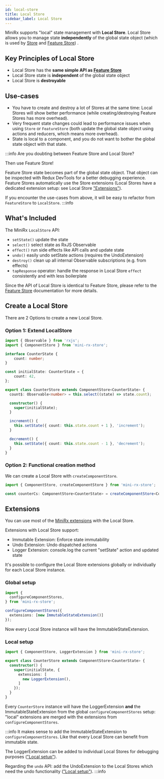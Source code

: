 ```yaml
---
id: local-store
title: Local Store
sidebar_label: Local Store
---
```


MiniRx supports "local" state management with **Local Store**.
Local Store allows you to manage state **independently** of the global state object (which is used by [Store](redux) and [Feature Store](fs-quick-start    ))     .

## Key Principles of Local Store
- Local Store has the **same simple API as [Feature Store](fs-quick-start)**
- Local Store state is **independent** of the global state object
- Local Store is **destroyable**



## Use-cases
- You have to create and destroy a lot of Stores at the same time: Local Stores will show better performance 
(while creating/destroying Feature Stores has more overhead).
- Very frequent state changes could lead to performance issues when using `Store` or `FeatureStore` (both update the global state object using actions and reducers, which means more overhead).
- State is local to a component, and you do not want to bother the global state object with that state.

:::info
Are you doubting between Feature Store and Local Store?

Then use Feature Store!

Feature Store state becomes part of the global state object.
That object can be inspected with Redux DevTools for a better debugging experience.
Feature Stores automatically use the Store extensions (Local Stores have a dedicated extension setup: see Local Store ["Extensions"](#extensions)). 

If you encounter the use-cases from above, it will be easy to refactor from `FeatureStore` to `LocalStore`.
:::info

## What's Included
The MiniRx `LocalStore` API:
- `setState()` update the state
- `select()` select state as RxJS Observable
- `effect()` run side effects like API calls and update state
- `undo()` easily undo setState actions (requires the UndoExtension)
- `destroy()` clean up all internal Observable subscriptions (e.g. from effects)
- `tapResponse` operator: handle the response in Local Store `effect` consistently and with less boilerplate

Since the API of Local Store is identical to Feature Store, please refer to the 
[Feature Store](fs-quick-start) documentation for more details. 

## Create a Local Store

There are 2 Options to create a new Local Store.

### Option 1: Extend LocalStore

```typescript
import { Observable } from 'rxjs';
import { ComponentStore } from 'mini-rx-store';

interface CounterState {
    count: number;
}

const initialState: CounterState = {
    count: 42,
};

export class CounterStore extends ComponentStore<CounterState> {
  count$: Observable<number> = this.select((state) => state.count);

  constructor() {
    super(initialState);
  }

  increment() {
    this.setState({ count: this.state.count + 1 }, 'increment');
  }

  decrement() {
    this.setState({ count: this.state.count - 1 }, 'decrement');
  }
}
```

### Option 2: Functional creation method

We can create a Local Store with `createComponentStore`.

```ts
import { ComponentStore, createComponentStore } from 'mini-rx-store';

const counterCs: ComponentStore<CounterState> = createComponentStore<CounterState>(initialState);
```


## Extensions
You can use most of the [MiniRx extensions](ext-quick-start) with the Local Store.

Extensions with Local Store support:

- Immutable Extension: Enforce state immutability
- Undo Extension: Undo dispatched actions
- Logger Extension: console.log the current "setState" action and updated state

It's possible to configure the Local Store extensions globally or individually for each Local Store instance.

### Global setup

```typescript
import {
  configureComponentStores,
} from 'mini-rx-store';

configureComponentStores({
  extensions: [new ImmutableStateExtension()]
});
```
Now every Local Store instance will have the ImmutableStateExtension. 

### Local setup
```typescript
import { ComponentStore, LoggerExtension } from 'mini-rx-store';

export class CounterStore extends ComponentStore<CounterState> {
  constructor() {
    super(initialState, {
      extensions: [
        new LoggerExtension(),
      ]
    });
  }
}
```

Every `CounterStore` instance will have the LoggerExtension **and** the 
ImmutableStateExtension from the global `configureComponentStores` setup: 
"local" extensions are merged with the extensions from `configureComponentStores`.

:::info
It makes sense to add the ImmutableStateExtension to `configureComponentStores`.
Like that every Local Store can benefit from immutable state.

The LoggerExtension can be added to individual Local Stores for debugging purposes (["Local setup"](#local-setup)).

Regarding the `undo` API: add the UndoExtension to the Local Stores which need the undo functionality (["Local setup"](#local-setup)). 
:::info

